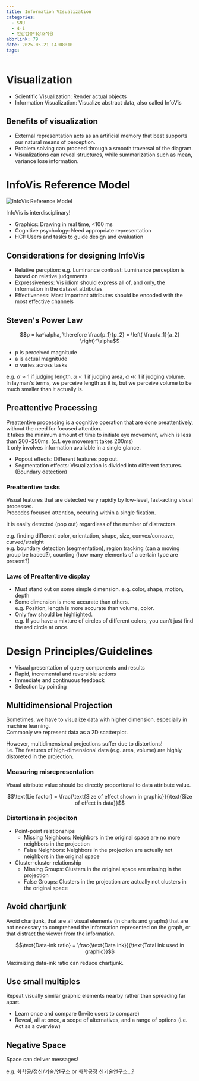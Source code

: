 ```yaml
---
title: Information VIsualization
categories:
  - SNU
  - 4-1
  - 인간컴퓨터상호작용
abbrlink: 79
date: 2025-05-21 14:08:10
tags:
---
```


# Visualization

- Scientific Visualization: Render actual objects
- Information Visualization: Visualize abstract data, also called InfoVis

## Benefits of visualization

- External representation acts as an artificial memory that best supports our natural means of perception.
- Problem solving can proceed through a smooth traversal of the diagram.
- Visualizations can reveal structures, while summarization such as mean, variance lose information.

# InfoVis Reference Model

![InfoVis Reference Model](infovis_reference_model.png)

InfoVis is interdisciplinary!

- Graphics: Drawing in real time, <100 ms
- Cognitive psychology: Need appropriate representation
- HCI: Users and tasks to guide design and evaluation

## Considerations for designing InfoVis

- Relative percption: e.g. Luminance contrast: Luminance perception is based on relative judgements
- Expressiveness: Vis idiom should express all of, and only, the information in the dataset attributes
- Effectiveness: Most important attributes should be encoded with the most effective channels

## Steven's Power Law

$$p = ka^\alpha, \therefore \frac{p_1}{p_2} = \left( \frac{a_1}{a_2} \right)^\alpha$$

- p is perceived magnitude
- a is actual magnitude
- $\alpha$ varies across tasks

e.g. $\alpha \approx 1$ if judging length, $\alpha < 1$ if judging area, $\alpha \ll 1$ if judging volume.  
In layman's terms, we perceive length as it is, but we perceive volume to be much smaller than it actually is.

## Preattentive Processing

Preattentive processing is a cognitive operation that are done preattentively, without the need for focused attention.  
It takes the minimum amount of time to initiate eye movement, which is less than 200~250ms. (c.f. eye movement takes 200ms)  
It only involves information available in a single glance.

- Popout effects: Different features pop out.
- Segmentation effects: Visualization is divided into different features. (Boundary detection)

### Preattentive tasks

Visual features that are detected very rapidly by low-level, fast-acting visual processes.  
Precedes focused attention, occuring within a single fixation.

It is easily detected (pop out) regardless of the number of distractors.

e.g. finding different color, orientation, shape, size, convex/concave, curved/straight  
e.g. boundary detection (segmentation), region tracking (can a moving group be traced?), counting (how many elements of a certain type are present?)

### Laws of Preattentive display

- Must stand out on some simple dimension. e.g. color, shape, motion, depth
- Some dimension is more accurate than others.  
  e.g. Position, length is more accurate than volume, color.
- Only few should be highlighted.  
  e.g. If you have a mixture of circles of different colors, you can't just find the red circle at once.

# Design Principles/Guidelines

- Visual presentation of query components and results
- Rapid, incremental and reversible actions
- Immediate and continuous feedback
- Selection by pointing

## Multidimensional Projection

Sometimes, we have to visualize data with higher dimension, especially in machine learning.  
Commonly we represent data as a 2D scatterplot.

However, multidimensional projections suffer due to distortions!  
i.e. The features of high-dimensional data (e.g. area, volume) are highly distoreted in the projection.

### Measuring misrepresentation

Visual attribute value should be directly proportional to data attribute value.

$$\text{Lie factor} = \frac{\text{Size of effect shown in graphic}}{\text{Size of effect in data}}$$

### Distortions in projeciton

- Point-point relationships
  - Missing Neighbors: Neighbors in the original space are no more neighbors in the projection
  - False Neighbors: Neighbors in the projection are actually not neighbors in the original space
- Cluster-cluster relationship
  - Missing Groups: Clusters in the original space are missing in the projection
  - False Groups: Clusters in the projection are actually not clusters in the original space

## Avoid chartjunk

Avoid chartjunk, that are all visual elements (in charts and graphs) that are not necessary to comprehend the information represented on the graph, or that distract the viewer from the information.

$$\text{Data-ink ratio} = \frac{\text{Data ink}}{\text{Total ink used in graphic}}$$

Maximizing data-ink ratio can reduce chartjunk.

## Use small multiples

Repeat visually similar graphic elements nearby rather than spreading far apart.

- Learn once and compare (Invite users to compare)
- Reveal, all at once, a scope of alternatives, and a range of options (i.e. Act as a overview)

## Negative Space

Space can deliver messages!

e.g. 화학공/정신/기술/연구소 or 화학공정 신기술연구소...?
